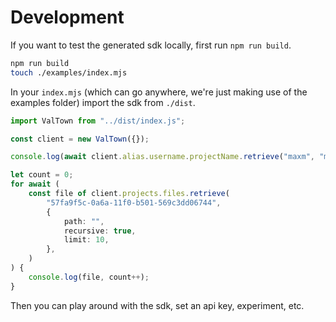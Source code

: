 # Development

If you want to test the generated sdk locally, first run `npm run build`.

```bash
npm run build
touch ./examples/index.mjs
```

In your `index.mjs` (which can go anywhere, we're just making use of the
examples folder) import the sdk from `./dist`.

```ts
import ValTown from "../dist/index.js";

const client = new ValTown({});

console.log(await client.alias.username.projectName.retrieve("maxm", "monke"));

let count = 0;
for await (
    const file of client.projects.files.retrieve(
        "57fa9f5c-0a6a-11f0-b501-569c3dd06744",
        {
            path: "",
            recursive: true,
            limit: 10,
        },
    )
) {
    console.log(file, count++);
}
```

Then you can play around with the sdk, set an api key, experiment, etc.
